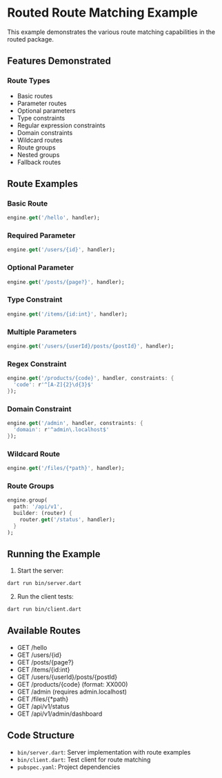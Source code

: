 # Routed Route Matching Example

This example demonstrates the various route matching capabilities in the routed package.

## Features Demonstrated

### Route Types
- Basic routes
- Parameter routes
- Optional parameters
- Type constraints
- Regular expression constraints
- Domain constraints
- Wildcard routes
- Route groups
- Nested groups
- Fallback routes

## Route Examples

### Basic Route
```dart
engine.get('/hello', handler);
```

### Required Parameter
```dart
engine.get('/users/{id}', handler);
```

### Optional Parameter
```dart
engine.get('/posts/{page?}', handler);
```

### Type Constraint
```dart
engine.get('/items/{id:int}', handler);
```

### Multiple Parameters
```dart
engine.get('/users/{userId}/posts/{postId}', handler);
```

### Regex Constraint
```dart
engine.get('/products/{code}', handler, constraints: {
  'code': r'^[A-Z]{2}\d{3}$'
});
```

### Domain Constraint
```dart
engine.get('/admin', handler, constraints: {
  'domain': r'^admin\.localhost$'
});
```

### Wildcard Route
```dart
engine.get('/files/{*path}', handler);
```

### Route Groups
```dart
engine.group(
  path: '/api/v1',
  builder: (router) {
    router.get('/status', handler);
  }
);
```

## Running the Example

1. Start the server:
```bash
dart run bin/server.dart
```

2. Run the client tests:
```bash
dart run bin/client.dart
```

## Available Routes

- GET /hello
- GET /users/{id}
- GET /posts/{page?}
- GET /items/{id:int}
- GET /users/{userId}/posts/{postId}
- GET /products/{code} (format: XX000)
- GET /admin (requires admin.localhost)
- GET /files/{*path}
- GET /api/v1/status
- GET /api/v1/admin/dashboard

## Code Structure

- `bin/server.dart`: Server implementation with route examples
- `bin/client.dart`: Test client for route matching
- `pubspec.yaml`: Project dependencies